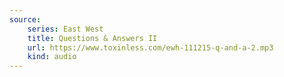 ```yaml
---
source:
    series: East West
    title: Questions & Answers II
    url: https://www.toxinless.com/ewh-111215-q-and-a-2.mp3
    kind: audio
---
```


